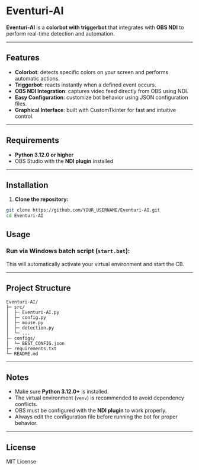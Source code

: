 # Eventuri-AI

**Eventuri-AI** is a **colorbot with triggerbot** that integrates with **OBS NDI** to perform real-time detection and automation.

---

## Features

- **Colorbot**: detects specific colors on your screen and performs automatic actions.  
- **Triggerbot**: reacts instantly when a defined event occurs.  
- **OBS NDI Integration**: captures video feed directly from OBS using NDI.  
- **Easy Configuration**: customize bot behavior using JSON configuration files.  
- **Graphical Interface**: built with CustomTkinter for fast and intuitive control.

---

## Requirements

- **Python 3.12.0 or higher**  
- OBS Studio with the **NDI plugin** installed

---

## Installation

1. **Clone the repository:**

```bash
git clone https://github.com/YOUR_USERNAME/Eventuri-AI.git
cd Eventuri-AI
```



## Usage



### Run via Windows batch script (`start.bat`):



This will automatically activate your virtual environment and start the CB.

---

## Project Structure

```
Eventuri-AI/
├─ src/
│  ├─ Eventuri-AI.py
│  ├─ config.py
│  ├─ mouse.py
│  ├─ detection.py
│  └─ ...
├─ configs/
│  └─ BEST_CONFIG.json
├─ requirements.txt
└─ README.md
```

---

## Notes

- Make sure **Python 3.12.0+** is installed.  
- The virtual environment (`venv`) is recommended to avoid dependency conflicts.  
- OBS must be configured with the **NDI plugin** to work properly.  
- Always edit the configuration file before running the bot for proper behavior.

---

## License

MIT License

